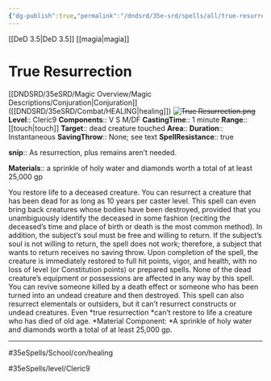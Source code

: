 ```yaml
---
{"dg-publish":true,"permalink":"/dndsrd/35e-srd/spells/all/true-resurrection/"}
---
```


[[DeD 3.5\|DeD 3.5]] [[magia\|magia]]

# True Resurrection
[[DNDSRD/35eSRD/Magic Overview/Magic Descriptions/Conjuration\|Conjuration]] ([[DNDSRD/35eSRD/Combat/HEALING\|healing]])  <s class="aside-hide">![True Resurrection.png](/img/user/DNDSRD/35eSRD/Spells/imgs/true%20resurrection.png)</s>
**Level**:: Cleric9 
**Components**:: V S M/DF
**CastingTime**:: 1 minute 
**Range**:: [[touch\|touch]]
**Target**:: dead creature touched
**Area**:: 
**Duration**:: Instantaneous
**SavingThrow**:: None; see text
**SpellResistance**:: true

**snip**:: As resurrection, plus remains aren’t needed.  

**Materials**:: a sprinkle of holy water and diamonds worth a total of at least 25,000 gp  



You restore life to a deceased creature. You can resurrect a creature that has been dead for as long as 10 years per caster level. This spell can even bring back creatures whose bodies have been destroyed, provided that you unambiguously identify the deceased in some fashion (reciting the deceased’s time and place of birth or death is the most common method). In addition, the subject’s soul must be free and willing to return. If the subject’s soul is not willing to return, the spell does not work; therefore, a subject that wants to return receives no saving throw.
Upon completion of the spell, the creature is immediately restored to full hit points, vigor, and health, with no loss of level (or Constitution points) or prepared spells.
None of the dead creature’s equipment or possessions are affected in any way by this spell.
You can revive someone killed by a death effect or someone who has been turned into an undead creature and then destroyed. This spell can also resurrect elementals or outsiders, but it can’t resurrect constructs or undead creatures.
Even *true resurrection *can’t restore to life a creature who has died of old age.
*Material Component: *A sprinkle of holy water and diamonds worth a total of at least 25,000 gp.

<hr/>



#35eSpells/School/con/healing

#35eSpells/level/Cleric9 